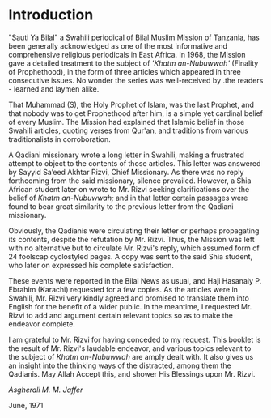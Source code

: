 Introduction
============

"Sauti Ya Bilal" a Swahili periodical of Bilal Muslim Mission of
Tanzania, has been generally acknowledged as one of the most informative
and comprehensive religious periodicals in East Africa. In 1968, the
Mission gave a detailed treatment to the subject of *'Khatm*
*an-Nubuwwah'* (Finality of Prophethood), in the form of three articles
which appeared in three consecutive issues. No wonder the series was
well-received by .the readers - learned and laymen alike.

That Muhammad (S), the Holy Prophet of Islam, was the last Prophet, and
that nobody was to get Prophethood after him, is a simple yet cardinal
belief of every Muslim. The Mission had explained that Islamic belief in
those Swahili articles, quoting verses from Qur'an, and traditions from
various traditionalists in corroboration.

A Qadiani missionary wrote a long letter in Swahili, making a frustrated
attempt to object to the contents of those articles. This letter was
answered by Sayyid Sa’eed Akhtar Rizvi, Chief Missionary. As there was
no reply forthcoming from the said missionary, silence prevailed.
However, a Shia African student later on wrote to Mr. Rizvi seeking
clarifications over the belief of *Khatm* *an-Nubuwwah;* and in that
letter certain passages were found to bear great similarity to the
previous letter from the Qadiani missionary.

Obviously, the Qadianis were circulating their letter or perhaps
propagating its contents, despite the refutation by Mr. Rizvi. Thus, the
Mission was left with no alternative but to circulate Mr. Rizvi's reply,
which assumed form of 24 foolscap cyclostyled pages. A copy was sent to
the said Shia student, who later on expressed his complete satisfaction.

These events were reported in the Bilal News as usual, and Haji Hasanaly
P. Ebrahim (Karachi) requested for a few copies. As the articles were in
Swahili, Mr. Rizvi very kindly agreed and promised to translate them
into English for the benefit of a wider public. In the meantime, I
requested Mr. Rizvi to add and argument certain relevant topics so as to
make the endeavor complete.

I am grateful to Mr. Rizvi for having conceded to my request. This
booklet is the result of Mr. Rizvi's laudable endeavor, and various
topics relevant to the subject of *Khatm* *an-Nubuwwah* are amply dealt
with. It also gives us an insight into the thinking ways of the
distracted, among them the Qadianis. May Allah Accept this, and shower
His Blessings upon Mr. Rizvi.

*Asgherali M. M. Jaffer*

June, 1971


